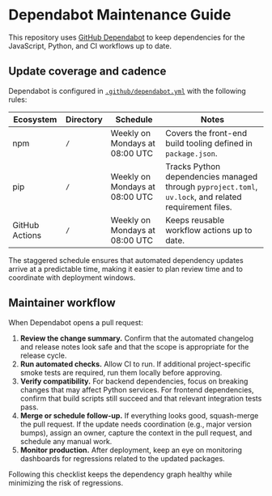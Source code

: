 # Dependabot Maintenance Guide

This repository uses [GitHub Dependabot](https://docs.github.com/en/code-security/dependabot) to keep dependencies for the JavaScript, Python, and CI workflows up to date.

## Update coverage and cadence

Dependabot is configured in [`.github/dependabot.yml`](../.github/dependabot.yml) with the following rules:

| Ecosystem         | Directory | Schedule             | Notes |
| ----------------- | --------- | -------------------- | ----- |
| npm               | `/`       | Weekly on Mondays at 08:00 UTC | Covers the front-end build tooling defined in `package.json`. |
| pip               | `/`       | Weekly on Mondays at 08:00 UTC | Tracks Python dependencies managed through `pyproject.toml`, `uv.lock`, and related requirement files. |
| GitHub Actions    | `/`       | Weekly on Mondays at 08:00 UTC | Keeps reusable workflow actions up to date. |

The staggered schedule ensures that automated dependency updates arrive at a predictable time, making it easier to plan review time and to coordinate with deployment windows.

## Maintainer workflow

When Dependabot opens a pull request:

1. **Review the change summary.** Confirm that the automated changelog and release notes look safe and that the scope is appropriate for the release cycle.
2. **Run automated checks.** Allow CI to run. If additional project-specific smoke tests are required, run them locally before approving.
3. **Verify compatibility.** For backend dependencies, focus on breaking changes that may affect Python services. For frontend dependencies, confirm that build scripts still succeed and that relevant integration tests pass.
4. **Merge or schedule follow-up.** If everything looks good, squash-merge the pull request. If the update needs coordination (e.g., major version bumps), assign an owner, capture the context in the pull request, and schedule any manual work.
5. **Monitor production.** After deployment, keep an eye on monitoring dashboards for regressions related to the updated packages.

Following this checklist keeps the dependency graph healthy while minimizing the risk of regressions.
